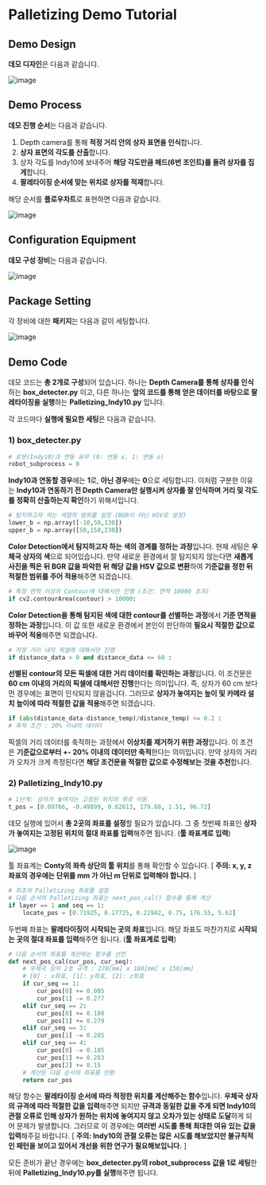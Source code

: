 # Palletizing Demo Tutorial



## Demo Design

**데모 디자인**은 다음과 같습니다.

![image](https://user-images.githubusercontent.com/84532915/208728566-7f9051be-7bab-457c-8e88-b0e882b51dc1.png)





## Demo Process

**데모 진행 순서**는 다음과 같습니다.

1. Depth camera를 통해 **적정 거리 안의 상자 표면을 인식**합니다.
2. **상자 표면의 각도를 산출**합니다.
3. 상자 각도를 Indy10에 보내주어 **해당 각도만큼 헤드(6번 조인트)를 돌려 상자를 집게**합니다.
4. **팔레타이징 순서에 맞는 위치로 상자를 적재**합니다.

해당 순서를 **플로우차트**로 표현하면 다음과 같습니다.

![image](https://user-images.githubusercontent.com/84532915/208728604-2cdfe886-ad6e-498b-8bc3-74d0d0ab36d7.png)



## Configuration Equipment

**데모 구성 장비**는 다음과 같습니다.

![image](https://user-images.githubusercontent.com/84532915/208728665-a1eb44f0-1efb-4a65-bb88-42dd07604405.png)



## Package Setting

각 장비에 대한 **패키지**는 다음과 같이 세팅합니다.

![image](https://user-images.githubusercontent.com/84532915/208728701-a3d9d38d-89ba-4c80-8387-5470f24fec6e.png)



## Demo Code

데모 코드는 **총 2개로 구성**되어 있습니다. 하나는 **Depth Camera를 통해 상자를 인식**하는 **box_detecter.py** 이고, 다른 하나는 **앞의 코드를 통해 얻은 데이터를 바탕으로 팔레타이징을 실행**하는 **Palletizing_Indy10.py** 입니다.



각 코드마다 **실행에 필요한 세팅**은 다음과 같습니다.

### 1) box_detecter.py

```python
# 로봇(Indy10)과 연동 유무 (0: 연동 x, 1: 연동 o)
robot_subprocess = 0
```

**Indy10과 연동할 경우**에는 **1**로, **아닌 경우**에는 **0**으로 세팅합니다. 이처럼 구분한 이유는 **Indy10과 연동하기 전 Depth Camera만 실행시켜 상자를 잘 인식하며 거리 및 각도를 정확히 산출하는지 확인**하기 위해서입니다.

```python
# 탐지하고자 하는 색깔의 범위를 설정 (BGR이 아닌 HSV로 설정)
lower_b = np.array([-10,50,130])
upper_b = np.array([50,150,230])
```

**Color Detection에서 탐지하고자 하는 색의 경계를 정하는 과정**입니다. 현재 세팅은 **우체국 상자의 색**으로 되어있습니다. 만약 새로운 환경에서 잘 탐지되지 않는다면 **새롭게 사진을 찍은 뒤 BGR 값을 파악한 뒤 해당 값을 HSV 값으로 변환**하여 **기준값을 정한 뒤 적절한 범위를 주어 적용**해주면 되겠습니다. 

```python
# 특정 면적 이상의 Contour에 대해서만 진행 (조건: 면적 10000 초과)
if cv2.contourArea(contour) > 10000:
```

**Color Detection을 통해 탐지된 색에 대한 contour를 선별하는 과정**에서 **기준 면적을 정하는 과정**입니다. 이 값 또한 새로운 환경에서 본인이 판단하여 **필요시 적절한 값으로 바꾸어 적용**해주면 되겠습니다.

```python
# 적정 거리 내의 픽셀에 대해서만 진행
if distance_data > 0 and distance_data <= 60 :
```

**선별된 contour의 모든 픽셀에 대한 거리 데이터를 확인하는 과정**입니다. 이 조건문은 **60 cm 이내의 거리의 픽셀에 대해서만 진행**한다는 의미입니다. 즉, 상자가 60 cm 보다 먼 경우에는 표면이 인식되지 않을겁니다. 그러므로 **상자가 놓여지는 높이 및 카메라 설치 높이에 따라 적절한 값을 적용**해주면 되겠습니다.

```python
if (abs(distance_data-distance_temp)/distance_temp) <= 0.2 :
# 축적 조건 : 20% 이내의 데이터
```

픽셀의 거리 데이터를 축적하는 과정에서 **이상치를 제거하기 위한 과정**입니다. 이 조건은 **기준값으로부터 +- 20% 이내의 데이터만 축적**한다는 의미입니다. 만약 상자의 거리가 오차가 크게 측정된다면 **해당 조건문을 적절한 값으로 수정해보는 것을 추천**합니다.



### 2) Palletizing_Indy10.py

```python
# 1단계: 상자가 놓여지는 고정된 위치의 위로 이동
t_pos = [0.09766, -0.49899, 0.62613, 179.88, 1.51, 96.72]
```

데모 실행에 있어서 **총 2곳의 좌표를 설정**할 필요가 있습니다. 그 중 첫번째 좌표인 **상자가 놓여지는 고정된 위치의 절대 좌표를 입력**해주면 됩니다. (**툴 좌표계로 입력**)

![image](https://user-images.githubusercontent.com/84532915/208728763-4f950eb9-1f55-4d60-83df-675aa14854c3.png)

툴 좌표계는 **Conty의 좌측 상단의 툴 위치**를 통해 확인할 수 있습니다. 
[ **주의: x, y, z 좌표의 경우에는 단위를 mm 가 아닌 m 단위로 입력해야 합니다.** ]

```python
# 최초의 Palletizing 좌표를 설정
# 다음 순서의 Palletizing 좌표는 next_pos_cal() 함수를 통해 계산
if layer == 1 and seq == 1:
	locate_pos = [0.71925, 0.17725, 0.22942, 0.75, 176.55, 5.62]
```

두번째 좌표는 **팔레타이징이 시작되는 곳의 좌표**입니다. 해당 좌표도 마찬가지로 **시작되는 곳의 절대 좌표를 입력**해주면 됩니다. (**툴 좌표계로 입력**)

```python
# 다음 순서의 좌표를 계산하는 함수를 선언
def next_pos_cal(cur_pos, cur_seq):
    # 우체국 상자 2호 규격 : 270[mm] x 180[mm] x 150[mm]
    # [0] : x좌표, [1]: y좌표, [2]: z좌표
    if cur_seq == 1:
        cur_pos[0] += 0.005
        cur_pos[1] -= 0.277
    elif cur_seq == 2:
        cur_pos[0] += 0.180
        cur_pos[1] += 0.279
    elif cur_seq == 3:
        cur_pos[1] -= 0.285
    elif cur_seq == 4:
        cur_pos[0] -= 0.185
        cur_pos[1] += 0.283
        cur_pos[2] += 0.15
    # 계산된 다음 순서의 좌표를 반환    
    return cur_pos
```

해당 함수는 **팔레타이징 순서에 따라 적정한 위치를 계산해주는 함수**입니다. **우체국 상자의 규격에 따라 적절한 값을 입력**해주면 되지만 **규격과 동일한 값을 주게 되면 Indy10의 관절 오류로 인해 상자가 원하는 위치에 놓여지지 않고 오차가 있는 상태로 도달**하게 되어 문제가 발생합니다. 그러므로 이 경우에는 **여러번 시도를 통해 최대한 여유 있는 값을 입력**해주길 바랍니다.
[ **주의: Indy10의 관절 오류는 많은 시도를 해보았지만 불규칙적인 패턴을 보이고 있어서 개선을 위한 연구가 필요해보입니다.** ]



모든 준비가 끝난 경우에는 **box_detecter.py의 robot_subprocess 값을 1로 세팅**한 뒤에 **Palletizing_Indy10.py를 실행**해주면 됩니다.
